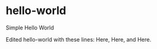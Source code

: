 # hello-world
Simple Hello World

Edited hello-world with these lines:
  Here,
  Here,
  and Here.
  

